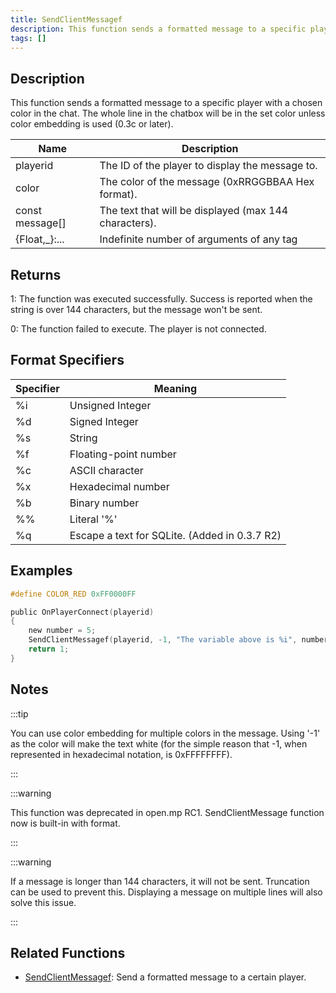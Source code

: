 ```yaml
---
title: SendClientMessagef
description: This function sends a formatted message to a specific player with a chosen color in the chat.
tags: []
---
```


<VersionWarn version='open.mp beta build 6' />

## Description

This function sends a formatted message to a specific player with a chosen color in the chat. The whole line in the chatbox will be in the set color unless color embedding is used (0.3c or later).

| Name            | Description                                           |
| --------------- | ----------------------------------------------------- |
| playerid        | The ID of the player to display the message to.       |
| color           | The color of the message (0xRRGGBBAA Hex format).     |
| const message[] | The text that will be displayed (max 144 characters). |
| {Float,_}:...   | Indefinite number of arguments of any tag             |

## Returns

1: The function was executed successfully. Success is reported when the string is over 144 characters, but the message won't be sent.

0: The function failed to execute. The player is not connected.

## Format Specifiers

| Specifier | Meaning                                       |
| --------- | --------------------------------------------- |
| %i        | Unsigned Integer                              |
| %d        | Signed Integer                                |
| %s        | String                                        |
| %f        | Floating-point number                         |
| %c        | ASCII character                               |
| %x        | Hexadecimal number                            |
| %b        | Binary number                                 |
| %%        | Literal '%'                                   |
| %q        | Escape a text for SQLite. (Added in 0.3.7 R2) |

## Examples

```c
#define COLOR_RED 0xFF0000FF

public OnPlayerConnect(playerid)
{
    new number = 5;
    SendClientMessagef(playerid, -1, "The variable above is %i", number);
    return 1;
}
```

## Notes

:::tip

You can use color embedding for multiple colors in the message. Using '-1' as the color will make the text white (for the simple reason that -1, when represented in hexadecimal notation, is 0xFFFFFFFF).

:::

:::warning

This function was deprecated in open.mp RC1. SendClientMessage function now is built-in with format.

:::

:::warning

If a message is longer than 144 characters, it will not be sent. Truncation can be used to prevent this. Displaying a message on multiple lines will also solve this issue.

:::

## Related Functions

- [SendClientMessagef](SendClientMessagef): Send a formatted message to a certain player.